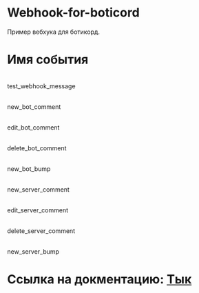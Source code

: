 # Webhook-for-boticord

Пример вебхука для ботикорд.

# Имя события	        

<br> test_webhook_message	

<br> new_bot_comment	  

<br> edit_bot_comment	  

<br> delete_bot_comment	 

<br> new_bot_bump	      

<br> new_server_comment	

<br> edit_server_comment

<br> delete_server_comment	

<br> new_server_bump	      

# Ссылка на докментацию: [Тык](https://docs.boticord.top/webhooks/)
